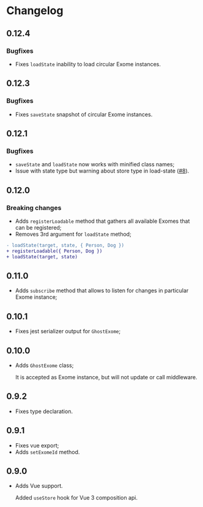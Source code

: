 # Changelog

## 0.12.4

### Bugfixes
* Fixes `loadState` inability to load circular Exome instances.

## 0.12.3

### Bugfixes
* Fixes `saveState` snapshot of circular Exome instances.

## 0.12.1

### Bugfixes
* `saveState` and `loadState` now works with minified class names;
* Issue with state type but warning about store type in load-state ([#8](https://github.com/Marcisbee/exome/pull/8)).

## 0.12.0

### Breaking changes

* Adds `registerLoadable` method that gathers all available Exomes that can be registered;
* Removes 3rd argument for `loadState` method;

```diff
- loadState(target, state, { Person, Dog })
+ registerLoadable({ Person, Dog })
+ loadState(target, state)
```

## 0.11.0

* Adds `subscribe` method that allows to listen for changes in particular Exome instance;

## 0.10.1

* Fixes jest serializer output for `GhostExome`;

## 0.10.0

* Adds `GhostExome` class;

  It is accepted as Exome instance, but will not update or call middleware.

## 0.9.2

* Fixes type declaration.

## 0.9.1

* Fixes vue export;
* Adds `setExomeId` method.

## 0.9.0

* Adds Vue support.

  Added `useStore` hook for Vue 3 composition api.
